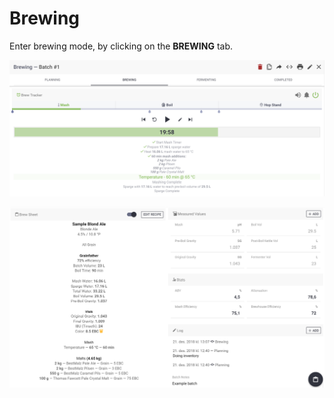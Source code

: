 # Brewing

Enter brewing mode, by clicking on the **BREWING** tab.

![Brew Tracker \(Optional\) for tracking and timing your brew-day!](../.gitbook/assets/image%20%2895%29.png)

![Brew-sheet and input fields for all your measured values, with estimated values and stats](../.gitbook/assets/image%20%2856%29.png)


